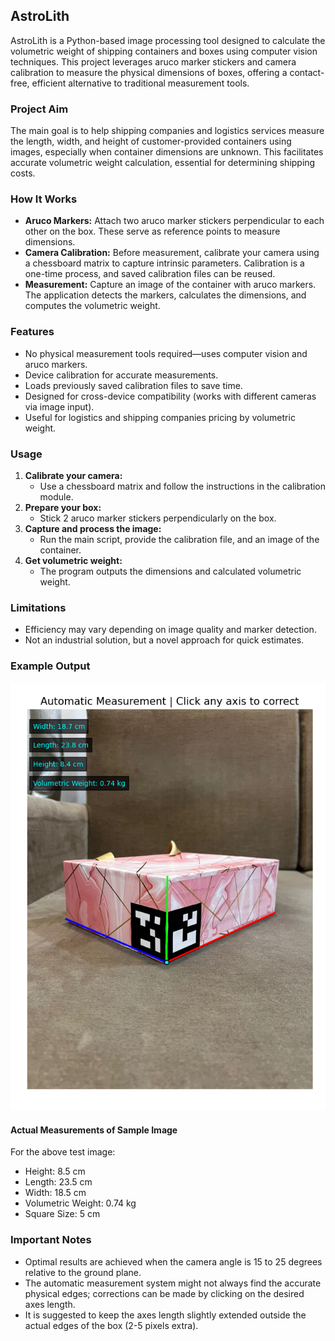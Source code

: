 ## AstroLith

AstroLith is a Python-based image processing tool designed to calculate the volumetric weight of shipping containers and boxes using computer vision techniques. This project leverages aruco marker stickers and camera calibration to measure the physical dimensions of boxes, offering a contact-free, efficient alternative to traditional measurement tools.

### Project Aim
The main goal is to help shipping companies and logistics services measure the length, width, and height of customer-provided containers using images, especially when container dimensions are unknown. This facilitates accurate volumetric weight calculation, essential for determining shipping costs.

### How It Works
- **Aruco Markers:** Attach two aruco marker stickers perpendicular to each other on the box. These serve as reference points to measure dimensions.
- **Camera Calibration:** Before measurement, calibrate your camera using a chessboard matrix to capture intrinsic parameters. Calibration is a one-time process, and saved calibration files can be reused.
- **Measurement:** Capture an image of the container with aruco markers. The application detects the markers, calculates the dimensions, and computes the volumetric weight.

### Features
- No physical measurement tools required—uses computer vision and aruco markers.
- Device calibration for accurate measurements.
- Loads previously saved calibration files to save time.
- Designed for cross-device compatibility (works with different cameras via image input).
- Useful for logistics and shipping companies pricing by volumetric weight.

### Usage
1. **Calibrate your camera:**
   - Use a chessboard matrix and follow the instructions in the calibration module.
2. **Prepare your box:**
   - Stick 2 aruco marker stickers perpendicularly on the box.
3. **Capture and process the image:**
   - Run the main script, provide the calibration file, and an image of the container.
4. **Get volumetric weight:**
   - The program outputs the dimensions and calculated volumetric weight.

### Limitations
- Efficiency may vary depending on image quality and marker detection.
- Not an industrial solution, but a novel approach for quick estimates.

### Example Output
![Example Output](assets/output_check/most_accurate_till_now.png)

#### Actual Measurements of Sample Image
For the above test image:
- Height: 8.5 cm
- Length: 23.5 cm
- Width: 18.5 cm
- Volumetric Weight: 0.74 kg
- Square Size: 5 cm

### Important Notes
- Optimal results are achieved when the camera angle is 15 to 25 degrees relative to the ground plane.
- The automatic measurement system might not always find the accurate physical edges; corrections can be made by clicking on the desired axes length.
- It is suggested to keep the axes length slightly extended outside the actual edges of the box (2-5 pixels extra).